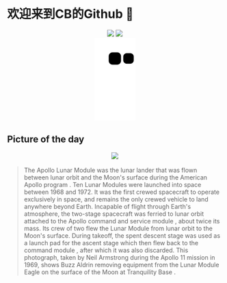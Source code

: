
# 欢迎来到CB的Github 👋

<div align="center">
  <img height="137px" src="https://github-readme-stats.vercel.app/api?username=SuperCB&show_icons=true&theme=radical" />
  <img height="137px" src="https://github-readme-stats.vercel.app/api/top-langs/?username=SuperCB&hide_title=true&hide_border=true&layout=compact&langs_count=6&text_color=000&icon_color=fff" />
</div>


<div align="center">
    <img src="./contribution-snake/github-contribution-grid-snake.svg" />
</div>



## Picture of the day
<div align="center">
  <img width=400px src="https://upload.wikimedia.org/wikipedia/commons/thumb/8/8c/Buzz_Aldrin_and_Apollo_11_Lunar_Lander%2C_AS11-40-5927.jpg/960px-Buzz_Aldrin_and_Apollo_11_Lunar_Lander%2C_AS11-40-5927.jpg" />
</div>

>The  Apollo Lunar Module  was the  lunar lander  that was flown between  lunar orbit  and the Moon's surface during the American  Apollo program . Ten Lunar Modules were launched into space between 1968 and 1972. It was the first crewed spacecraft to operate exclusively in space, and remains the only crewed vehicle to land anywhere beyond Earth. Incapable of flight through Earth's atmosphere, the  two-stage  spacecraft was ferried to lunar orbit attached to the  Apollo command and service module , about twice its mass. Its crew of two flew the Lunar Module from lunar orbit to the Moon's surface. During takeoff, the spent descent stage was used as a launch pad for the ascent stage which then  flew back to the command module , after which it was also discarded. This photograph, taken by  Neil Armstrong  during the  Apollo 11  mission in 1969, shows  Buzz Aldrin  removing equipment from the  Lunar Module  Eagle  on the surface of the Moon at  Tranquility Base .


